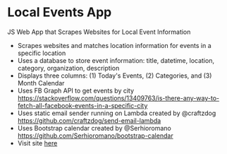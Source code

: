 # Local Events App
JS Web App that Scrapes Websites for Local Event Information

* Scrapes websites and matches location information for events in a specific location
* Uses a database to store event information: title, datetime, location, category, organization, description
* Displays three columns: (1) Today's Events, (2) Categories, and (3) Month Calendar
* Uses FB Graph API to get events by city https://stackoverflow.com/questions/13409763/is-there-any-way-to-fetch-all-facebook-events-in-a-specific-city
* Uses static email sender running on Lambda created by @craftzdog https://github.com/craftzdog/send-email-lambda
* Uses Bootstrap calendar created by @Serhioromano https://github.com/Serhioromano/bootstrap-calendar
* Visit site [here](http://danstrong.tech/local-events-app/)
